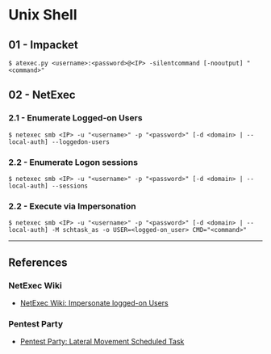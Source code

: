 # Unix Shell

## 01 - Impacket

```
$ atexec.py <username>:<password>@<IP> -silentcommand [-nooutput] "<command>"
```

## 02 - NetExec

### 2.1 - Enumerate Logged-on Users

```
$ netexec smb <IP> -u "<username>" -p "<password>" [-d <domain> | --local-auth] --loggedon-users
```

### 2.2 - Enumerate Logon sessions

```
$ netexec smb <IP> -u "<username>" -p "<password>" [-d <domain> | --local-auth] --sessions
```

### 2.2 - Execute via Impersonation

```
$ netexec smb <IP> -u "<username>" -p "<password>" [-d <domain> | --local-auth] -M schtask_as -o USER=<logged-on_user> CMD="<command>"
```

---
## References

### NetExec Wiki

- [NetExec Wiki: Impersonate logged-on Users](https://www.netexec.wiki/smb-protocol/impersonate-logged-on-users)

### Pentest Party

- [Pentest Party: Lateral Movement Scheduled Task](https://pentest.party/notes/lateral-movement/scheduled-task)